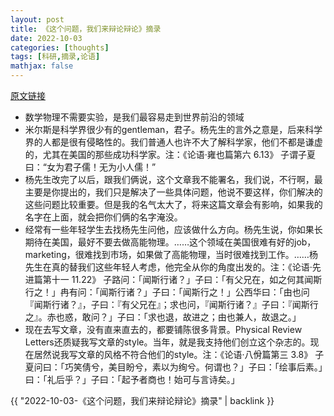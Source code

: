 ```yaml
---
layout: post
title: 《这个问题，我们来辩论辩论》摘录
date: 2022-10-03
categories: [thoughts]
tags: [科研,摘录,论语]
mathjax: false
---
```


[原文链接](https://mp.weixin.qq.com/s/eMjWN8x7Bg2USs9rnd6j9A)

-   数学物理不需要实验，是我们最容易走到世界前沿的领域
-   米尔斯是科学界很少有的gentleman，君子。杨先生的言外之意是，后来科学界的人都是很有侵略性的。我们普通人也许不大了解科学家，他们不都是谦虚的，尤其在美国的那些成功科学家。注：《论语·雍也篇第六 6.13》 子谓子夏曰：“女为君子儒！无为小人儒！”
-   杨先生改完了以后，跟我们俩说，这个文章我不能署名，我们说，不行啊，最主要是你提出的，我们只是解决了一些具体问题，他说不要这样，你们解决的这些问题比较重要。但是我的名气太大了，将来这篇文章会有影响，如果我的名字在上面，就会把你们俩的名字淹没。
-   经常有一些年轻学生去找杨先生问他，应该做什么方向。杨先生说，你如果长期待在美国，最好不要去做高能物理。……这个领域在美国很难有好的job，marketing，很难找到市场，如果做了高能物理，当时很难找到工作。……杨先生在真的替我们这些年轻人考虑，他完全从你的角度出发的。注：《论语·先进篇第十一 11.22》 子路问：「闻斯行诸？」子曰：「有父兄在，如之何其闻斯行之！」冉有问：「闻斯行诸？」子曰：「闻斯行之！」公西华曰：「由也问『闻斯行诸？』，子曰：『有父兄在』；求也问，『闻斯行诸？』子曰：『闻斯行之』。赤也惑，敢问？」子曰：「求也退，故进之；由也兼人，故退之。」
-   现在去写文章，没有直来直去的，都要铺陈很多背景。Physical Review Letters还质疑我写文章的style。当年，就是我支持他们创立这个杂志的。现在居然说我写文章的风格不符合他们的style。注：《论语·八佾篇第三 3.8》 子夏问曰：「巧笑倩兮，美目盼兮，素以为绚兮。何谓也？」子曰：「绘事后素。」曰：「礼后乎？」子曰：「起予者商也！始可与言诗矣。」

{{ "2022-10-03-《这个问题，我们来辩论辩论》摘录" | backlink }}

